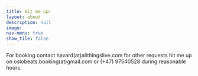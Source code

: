 ```yaml
---
title: Hit me up!
layout: about
description: null
image:
nav-menu: true
show_tile: false
---
```


For booking contact havard(at)allthingslive.com for other requests hit me up on oslobeats.booking(at)gmail.com or (+47) 97540528 during reasonable hours.
